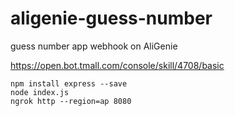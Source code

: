 # aligenie-guess-number
guess number app webhook on AliGenie

https://open.bot.tmall.com/console/skill/4708/basic

```
npm install express --save
node index.js
ngrok http --region=ap 8080
```

